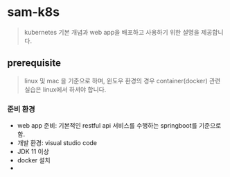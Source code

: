 # sam-k8s

> kubernetes 기본 개념과 web app을 배포하고 사용하기 위한 설명을 제공합니다.


## prerequisite
> linux 및 mac 을 기준으로 하며, 윈도우 환경의 경우
> container(docker) 관련 실습은 linux에서 하셔야 합니다.

### 준비 환경
- web app 준비: 기본적인 restful api 서비스를 수행하는 springboot를 기준으로 함.
- 개발 환경: visual studio code
- JDK 11 이상
- docker 설치
- 